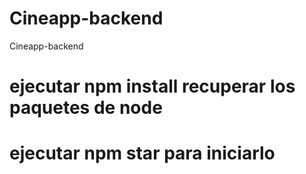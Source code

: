 # Cineapp-backend
Cineapp-backend

# ejecutar npm install recuperar los paquetes de node

# ejecutar npm star para iniciarlo

